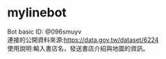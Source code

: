 # mylinebot
Bot basic ID: @096smuyv  
連接的公開資料來源:https://data.gov.tw/dataset/6224  
使用說明:輸入書店名，發送書店介紹與地圖的資訊。  

